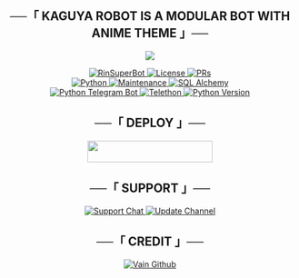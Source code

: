 <h2 align="center">
    ──「 KAGUYA ROBOT IS A MODULAR BOT WITH ANIME THEME 」──
</h2>

<p align="center">
  <img src="https://telegra.ph/file/02ff19d802c4ce367dd1c.jpg">
</p>

<p align="center">
<a href="https://t.me/KaguyaProBot"> <img src ="https://img.shields.io/badge/KaguyaPro-Bot-green?style=for-the-badge&logo=telegram" alt=RinSuperBot on Telegram" /> </a>
<a href="https://github.com/shiinobu/SiestaRobot/blob/master/LICENSE"> <img src="https://img.shields.io/badge/License-GPLv3-blueviolet?style=for-the-badge" alt="License" /> </a>
<a href="https://makeapullrequest.com"> <img src="https://img.shields.io/badge/PRs-Welcome-yellow?style=for-the-badge" alt="PRs" /></a></br>
<a href="https://www.python.org/"> <img src="https://img.shields.io/badge/Made%20With-Python-orange?style=for-the-badge&logo=python" alt="Python" /> </a>
<a href="https://GitHub.com/shiinobu/SiestaRobot"> <img src="https://img.shields.io/badge/Maintained-No-lightgrey?style=for-the-badge" alt="Maintenance" /> </a>
<a href="https://docs.sqlalchemy.org/en/14/"> <img src="https://img.shields.io/badge/SQL%20Alchemy-1.4.29-green?style=for-the-badge" alt="SQL Alchemy" /> </a><br>
<a href="https://python-telegram-bot.org"> <img src="https://img.shields.io/badge/PTB-13.10-white?style=for-the-badge&logo=github" alt="Python Telegram Bot" /> </a>
<a href="https://docs.telethon.dev"> <img src="https://img.shields.io/badge/Telethon-1.23.0-red?style=for-the-badge&logo=github" alt="Telethon" /> </a>
<a href="https://docs.python.org"> <img src="https://img.shields.io/badge/Python-3.10.1-purple?style=for-the-badge&logo=python" alt="Python Version" /> </a>
</p>

<h2 align="center">
    ──「 DEPLOY 」──
</h2>

<p align="center"><a href="https://heroku.com/deploy?template=https://github.com/baby-kun/AstaProBot"> <img src="https://img.shields.io/badge/Deploy%20To%20Heroku-purple?style=for-the-badge&logo=heroku" width="220" height="38.45"/></a></p>


<h2 align="center">
    ──「 SUPPORT 」──
</h2>

<p align="center">
<a href="https://t.me/ShinomiyaSupport"> <img src="https://img.shields.io/badge/Kaguya-Support-green?style=for-the-badge&logo=telegram" alt="Support Chat" /> </a>
<a href="https://t.me/ShinomiyaUpdates"> <img src="https://img.shields.io/badge/Kaguya-Updates-green?style=for-the-badge&logo=telegram" alt="Update Channel" /> </a>
</p>

<h2 align="center">
    ──「 CREDIT 」──
</h2>

<p align="center">
<a href="https://github.com/Zomroo"> <img src="https://img.shields.io/badge/Zoro-Github-orange?style=for-the-badge&logo=github" alt="Vain Github" /> </a>
</p>

```
